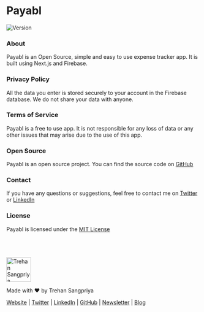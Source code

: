 # Payabl
<!-- App Info -->
<!-- badge for version 1 -->
![Version](https://img.shields.io/badge/version-1.0.0-blue.svg)

### About
Payabl is an Open Source, simple and easy to use expense tracker app. It is built using Next.js and Firebase.

### Privacy Policy
All the data you enter is stored securely to your account in the Firebase database.
We do not share your data with anyone.

### Terms of Service
Payabl is a free to use app. It is not responsible for any loss of data or any other issues that may arise due to the use of this app.

### Open Source
Payabl is an open source project. You can find the source code on [GitHub](https://github.com/trehansangpriya/payabl)

### Contact
If you have any questions or suggestions, feel free to contact me on [Twitter](https://twitter.com/trehansangpriya) or [LinkedIn](https://www.linkedin.com/in/trehan-sangpriya/)

### License
Payabl is licensed under the [MIT License](https://github.com/trehansangpriya/payabl/blob/main/LICENSE)

<br/>
<br/>
<br/>

<img src='https://firebasestorage.googleapis.com/v0/b/doco-img.appspot.com/o/image%2FTrehan%20-%20Notion%20Avatar%20-%20Round.png?alt=media&token=c2b9e8e4-6614-467a-b280-b896dcef0f6a' width='64px' alt='Trehan Sangpriya' />
<br/>

Made with ❤️ by Trehan Sangpriya


[Website](https://trehansangpriya.github.io) | [Twitter](https://twitter.com/trehansangpriya) | [LinkedIn](https://www.linkedin.com/in/trehan-sangpriya/) | [GitHub](https://github.com/trehansangpriya) | [Newsletter](https://notes.trehansangpriya.in/) | [Blog](https://blog.trehansangpriya.in/)

<!-- ### Screenshots -->
<!-- App Screenshots -->
<!-- screenshot 1 -->